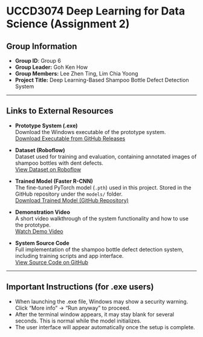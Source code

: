 # UCCD3074 Deep Learning for Data Science (Assignment 2)

## Group Information

- **Group ID**: Group 6  
- **Group Leader:** Goh Ken How  
- **Group Members:** Lee Zhen Ting, Lim Chia Yoong  
- **Project Title:** Deep Learning-Based Shampoo Bottle Defect Detection System  

---

## Links to External Resources

- **Prototype System (.exe)**  
  Download the Windows executable of the prototype system.  
  [Download Executable from GitHub Releases](https://github.com/CrazyyyKen/UCCD3074-Deep-Learning-for-Data-Science/releases/tag/v1.0.0-alpha)

- **Dataset (Roboflow)**  
  Dataset used for training and evaluation, containing annotated images of shampoo bottles with dent defects.  
  [View Dataset on Roboflow](https://universe.roboflow.com/dent-ydn9e/defect-detection-rhju6/dataset/6)

- **Trained Model (Faster R-CNN)**  
  The fine-tuned PyTorch model (`.pth`) used in this project. Stored in the GitHub repository under the `models/` folder.  
  [Download Trained Model (GitHub Repository)](https://github.com/CrazyyyKen/UCCD3074-Deep-Learning-for-Data-Science/tree/main/backend/model)

- **Demonstration Video**  
  A short video walkthrough of the system functionality and how to use the prototype.  
  [Watch Demo Video](https://youtu.be/PoCuK6v4ygI)

- **System Source Code**  
  Full implementation of the shampoo bottle defect detection system, including training scripts and app interface.  
  [View Source Code on GitHub](https://github.com/CrazyyyKen/UCCD3074-Deep-Learning-for-Data-Science)

---

## Important Instructions (for .exe users)
- When launching the .exe file, Windows may show a security warning. Click “More info” → “Run anyway” to proceed.
- After the terminal window appears, it may stay blank for several seconds. This is normal while the model initializes.
- The user interface will appear automatically once the setup is complete.